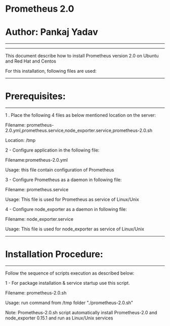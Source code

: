 #   Prometheus 2.0
#   Author: Pankaj Yadav
________________________________________
________________________________________
This document describe how to install Prometheus version 2.0 on Ubuntu and Red Hat and Centos

For this installation, following files are used:
________________________________________
#   Prerequisites: 
________________________________________
1 . Place the following 4 files  as below mentioned location on the server:

Filename: prometheus-2.0.yml,prometheus.service,node_exporter.service,prometheus-2.0.sh

Location: /tmp

2 - Configure application in the following file:

Filename:prometheus-2.0.yml

Usage:  this file contain configuration of Prometheus 

3 - Configure Prometheus as a daemon in following file:

Filename: prometheus.service

Usage: This file is used for Prometheus as service of Linux/Unix

4 - Configure node_exporter as a daemon in following file:

Filename: node_exporter.service

Usage: This file is used for node_exporter as service of Linux/Unix
________________________________________
#  Installation Procedure:
________________________________________
Follow the sequence of scripts execution as described below:

1 - For package installation & service startup use this script.

Filename: prometheus-2.0.sh

Usage: run command from /tmp folder "./prometheus-2.0.sh"

Note: Prometheus-2.0.sh script automatically install Prometheus-2.0 and node_exporter 0.15.1 and run as  Linux/Unix services 
